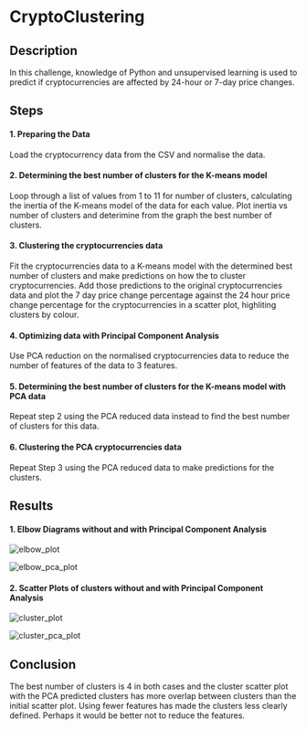 # CryptoClustering

## Description

In this challenge, knowledge of Python and unsupervised learning is used to predict if cryptocurrencies are affected by 24-hour or 7-day price changes.

## Steps

#### 1. Preparing the Data

Load the cryptocurrency data from the CSV and normalise the data.

#### 2. Determining the best number of clusters for the K-means model

Loop through a list of values from 1 to 11 for number of clusters, calculating the inertia of the K-means model of the data for each value. Plot inertia vs number of clusters and deterimine from the graph the best number of clusters.

#### 3. Clustering the cryptocurrencies data

Fit the cryptocurrencies data to a K-means model with the determined best number of clusters and make predictions on how the to cluster cryptocurrencies. Add those predictions to the original cryptocurrencies data and plot the 7 day price change percentage against the 24 hour price change percentage for the cryptocurrencies in a scatter plot, highliting clusters by colour.

#### 4. Optimizing data with Principal Component Analysis

Use PCA reduction on the normalised cryptocurrencies data to reduce the number of features of the data to 3 features.

#### 5. Determining the best number of clusters for the K-means model with PCA data

Repeat step 2 using the PCA reduced data instead to find the best number of clusters for this data.

#### 6. Clustering the PCA cryptocurrencies data

Repeat Step 3 using the PCA reduced data to make predictions for the clusters.

## Results

#### 1. Elbow Diagrams without and with Principal Component Analysis
![elbow_plot](https://github.com/KevinMosweu/CryptoClustering/assets/119974799/a2786aba-7881-4cb8-b50e-84d82cfef2ef)

![elbow_pca_plot](https://github.com/KevinMosweu/CryptoClustering/assets/119974799/d3920403-3344-402e-b57e-f6a77a9c84b1)


#### 2. Scatter Plots of clusters without and with Principal Component Analysis
![cluster_plot](https://github.com/KevinMosweu/CryptoClustering/assets/119974799/cf4a5332-5ab2-4cc9-9063-49d9db11d080)

![cluster_pca_plot](https://github.com/KevinMosweu/CryptoClustering/assets/119974799/059c2d69-26c9-45c0-94c6-23cbbaf4f4c6)


## Conclusion

The best number of clusters is 4 in both cases and the cluster scatter plot with the PCA predicted clusters has more overlap between clusters than the initial scatter plot. Using fewer features has made the clusters less clearly defined. Perhaps it would be better not to reduce the features.


